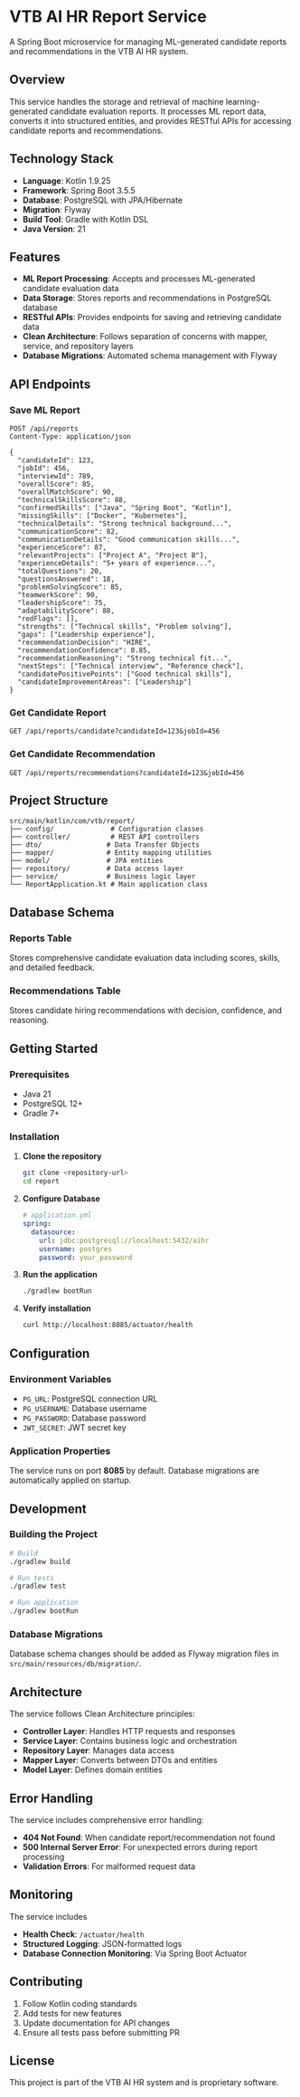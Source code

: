 # VTB AI HR Report Service

A Spring Boot microservice for managing ML-generated candidate reports and recommendations in the VTB AI HR system.

## Overview

This service handles the storage and retrieval of machine learning-generated candidate evaluation reports. It processes ML report data, converts it into structured entities, and provides RESTful APIs for accessing candidate reports and recommendations.

## Technology Stack

- **Language**: Kotlin 1.9.25
- **Framework**: Spring Boot 3.5.5
- **Database**: PostgreSQL with JPA/Hibernate
- **Migration**: Flyway
- **Build Tool**: Gradle with Kotlin DSL
- **Java Version**: 21

## Features

- **ML Report Processing**: Accepts and processes ML-generated candidate evaluation data
- **Data Storage**: Stores reports and recommendations in PostgreSQL database
- **RESTful APIs**: Provides endpoints for saving and retrieving candidate data
- **Clean Architecture**: Follows separation of concerns with mapper, service, and repository layers
- **Database Migrations**: Automated schema management with Flyway

## API Endpoints

### Save ML Report

```http
POST /api/reports
Content-Type: application/json

{
  "candidateId": 123,
  "jobId": 456,
  "interviewId": 789,
  "overallScore": 85,
  "overallMatchScore": 90,
  "technicalSkillsScore": 88,
  "confirmedSkills": ["Java", "Spring Boot", "Kotlin"],
  "missingSkills": ["Docker", "Kubernetes"],
  "technicalDetails": "Strong technical background...",
  "communicationScore": 82,
  "communicationDetails": "Good communication skills...",
  "experienceScore": 87,
  "relevantProjects": ["Project A", "Project B"],
  "experienceDetails": "5+ years of experience...",
  "totalQuestions": 20,
  "questionsAnswered": 18,
  "problemSolvingScore": 85,
  "teamworkScore": 90,
  "leadershipScore": 75,
  "adaptabilityScore": 88,
  "redFlags": [],
  "strengths": ["Technical skills", "Problem solving"],
  "gaps": ["Leadership experience"],
  "recommendationDecision": "HIRE",
  "recommendationConfidence": 0.85,
  "recommendationReasoning": "Strong technical fit...",
  "nextSteps": ["Technical interview", "Reference check"],
  "candidatePositivePoints": ["Good technical skills"],
  "candidateImprovementAreas": ["Leadership"]
}
```

### Get Candidate Report

```http
GET /api/reports/candidate?candidateId=123&jobId=456
```

### Get Candidate Recommendation

```http
GET /api/reports/recommendations?candidateId=123&jobId=456
```

## Project Structure

```
src/main/kotlin/com/vtb/report/
├── config/              # Configuration classes
├── controller/          # REST API controllers
├── dto/                # Data Transfer Objects
├── mapper/             # Entity mapping utilities
├── model/              # JPA entities
├── repository/         # Data access layer
├── service/            # Business logic layer
└── ReportApplication.kt # Main application class
```

## Database Schema

### Reports Table

Stores comprehensive candidate evaluation data including scores, skills, and detailed feedback.

### Recommendations Table

Stores candidate hiring recommendations with decision, confidence, and reasoning.

## Getting Started

### Prerequisites

- Java 21
- PostgreSQL 12+
- Gradle 7+

### Installation

1. **Clone the repository**

   ```bash
   git clone <repository-url>
   cd report
   ```

2. **Configure Database**

   ```yaml
   # application.yml
   spring:
     datasource:
       url: jdbc:postgresql://localhost:5432/aihr
       username: postgres
       password: your_password
   ```

3. **Run the application**

   ```bash
   ./gradlew bootRun
   ```

4. **Verify installation**
   ```bash
   curl http://localhost:8085/actuator/health
   ```

## Configuration

### Environment Variables

- `PG_URL`: PostgreSQL connection URL
- `PG_USERNAME`: Database username
- `PG_PASSWORD`: Database password
- `JWT_SECRET`: JWT secret key

### Application Properties

The service runs on port **8085** by default. Database migrations are automatically applied on startup.

## Development

### Building the Project

```bash
# Build
./gradlew build

# Run tests
./gradlew test

# Run application
./gradlew bootRun
```

### Database Migrations

Database schema changes should be added as Flyway migration files in `src/main/resources/db/migration/`.

## Architecture

The service follows Clean Architecture principles:

- **Controller Layer**: Handles HTTP requests and responses
- **Service Layer**: Contains business logic and orchestration
- **Repository Layer**: Manages data access
- **Mapper Layer**: Converts between DTOs and entities
- **Model Layer**: Defines domain entities

## Error Handling

The service includes comprehensive error handling:

- **404 Not Found**: When candidate report/recommendation not found
- **500 Internal Server Error**: For unexpected errors during report processing
- **Validation Errors**: For malformed request data

## Monitoring

The service includes

- **Health Check**: `/actuator/health`
- **Structured Logging**: JSON-formatted logs
- **Database Connection Monitoring**: Via Spring Boot Actuator

## Contributing

1. Follow Kotlin coding standards
2. Add tests for new features
3. Update documentation for API changes
4. Ensure all tests pass before submitting PR

## License

This project is part of the VTB AI HR system and is proprietary software.
